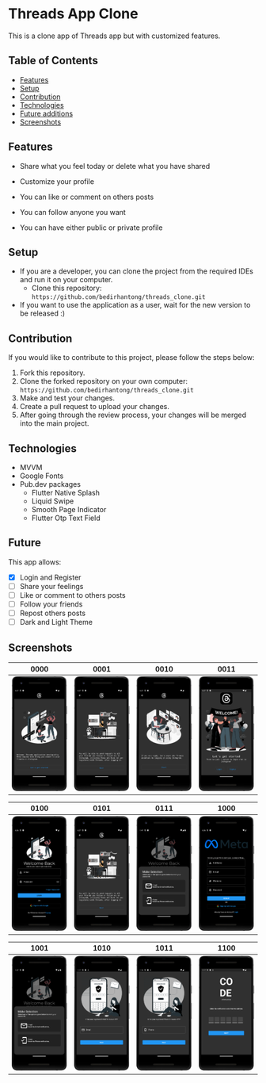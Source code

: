 # Threads App Clone

This is a clone app of Threads app but with customized features.


## Table of Contents

* [Features](#features)
* [Setup](#setup)
* [Contribution](#contribution)
* [Technologies](#technologies)
* [Future additions](#future)
* [Screenshots](#screenshots)



## Features

- Share what you feel today or delete what you have shared

- Customize your profile

- You can like or comment on others posts

- You can follow anyone you want

- You can have either public or private profile



## Setup
- If you are a developer, you can clone the project from the required IDEs and run it on your computer.
  - Clone this repository: `https://github.com/bedirhantong/threads_clone.git`
- If you want to use the application as a user, wait for the new version to be released :)

## Contribution

If you would like to contribute to this project, please follow the steps below:

1. Fork this repository.
2. Clone the forked repository on your own computer: `https://github.com/bedirhantong/threads_clone.git`
3. Make and test your changes.
4. Create a pull request to upload your changes.
5. After going through the review process, your changes will be merged into the main project.

## Technologies

- MVVM
- Google Fonts
- Pub.dev packages
  - Flutter Native Splash
  - Liquid Swipe
  - Smooth Page Indicator
  - Flutter Otp Text Field


## Future

This app allows:

- [x] Login and Register
- [ ] Share your feelings
- [ ] Like or comment to others posts
- [ ] Follow your friends
- [ ] Repost others posts
- [ ] Dark and Light Theme

## Screenshots

|                  0000                   |                  0001                   |                  0010                   |                      0011                      |
|:----------------------------------------:|:-----------------------------------------:|:----------------------------------------:|:-------------------------------------------------:|
| ![](assets/images/screenshots/first.png) | ![](assets/images/screenshots/second.png) | ![](assets/images/screenshots/third.png) | ![](assets/images/screenshots/fourth_welcome.png) |

|                      0100                      |                  0101                   |                  0111                   |                      1000                      |
|:-----------------------------------------------:|:-----------------------------------------:|:--------------------------------------:|:------------------------------------------------:|
| ![](assets/images/screenshots/login_screen.png) | ![](assets/images/screenshots/second.png) | ![](assets/images/screenshots/otp.png) | ![](assets/images/screenshots/signup_screen.png) |

|                      1001                      |                  1010                   |                  1011                   |                      1100                      |
|:-----------------------------------------------:|:-----------------------------------------:|:--------------------------------------:|:------------------------------------------------:|
| ![](assets/images/screenshots/otp.png) | ![](assets/images/screenshots/reset_via_email.png) | ![](assets/images/screenshots/reset_via_phone.png) | ![](assets/images/screenshots/enter_verification_code.png) |

